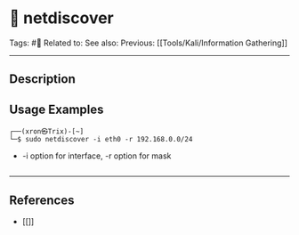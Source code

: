 # 💢 netdiscover
Tags: #💢
Related to: 
See also: 
Previous: [[Tools/Kali/Information Gathering]]

---
## Description


## Usage Examples

```
┌──(xron㉿Trix)-[~]
└─$ sudo netdiscover -i eth0 -r 192.168.0.0/24
```
 - -i option for interface, -r option for mask 
```text

```

---
## References
- [[]]